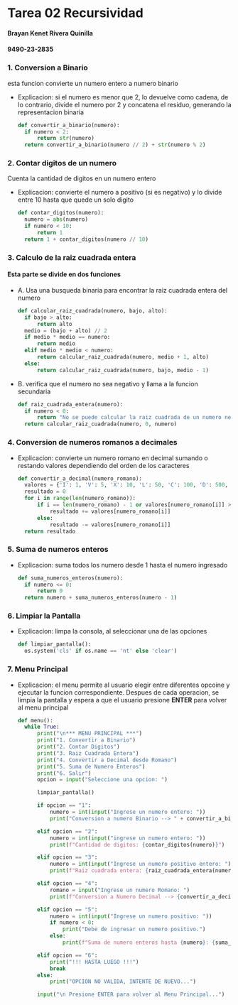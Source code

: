 # Tarea 02 Recursividad
#### Brayan Kenet Rivera Quinilla
#### 9490-23-2835

### 1. Conversion a Binario
esta funcion convierte un numero entero a numero binario
- Explicacion:
  si el numero es menor que 2, lo devuelve como cadena, de lo contrario, divide el numero por 2 y concatena el residuo, generando la representacion binaria
  ```Python
  def convertir_a_binario(numero):
    if numero < 2:
        return str(numero)
    return convertir_a_binario(numero // 2) + str(numero % 2)
  ```
### 2. Contar digitos de un numero
Cuenta la cantidad de digitos en un numero entero
- Explicacion:
  convierte el numero a positivo (si es negativo) y lo divide entre 10 hasta que quede un solo digito
  ```Python
  def contar_digitos(numero):
    numero = abs(numero)
    if numero < 10:
        return 1
    return 1 + contar_digitos(numero // 10)
  ```
### 3. Calculo de la raiz cuadrada entera
#### Esta parte se divide en dos funciones
- A. Usa una busqueda binaria para encontrar la raiz cuadrada entera del numero
  ```Python
  def calcular_raiz_cuadrada(numero, bajo, alto):
    if bajo > alto:
        return alto
    medio = (bajo + alto) // 2
    if medio * medio == numero:
        return medio
    elif medio * medio < numero:
        return calcular_raiz_cuadrada(numero, medio + 1, alto)
    else:
        return calcular_raiz_cuadrada(numero, bajo, medio - 1)

  ```
- B. verifica que el numero no sea negativo y llama a la funcion secundaria
  ```Python
  def raiz_cuadrada_entera(numero):
    if numero < 0:
        return "No se puede calcular la raiz cuadrada de un numero negativo"
    return calcular_raiz_cuadrada(numero, 0, numero)

  ```
### 4. Conversion de numeros romanos a decimales
- Explicacion:
  convierte un numero romano en decimal sumando o restando valores dependiendo del orden de los caracteres
  ```Python
  def convertir_a_decimal(numero_romano):
    valores = {'I': 1, 'V': 5, 'X': 10, 'L': 50, 'C': 100, 'D': 500, 'M': 1000}
    resultado = 0
    for i in range(len(numero_romano)):
        if i == len(numero_romano) - 1 or valores[numero_romano[i]] >= valores[numero_romano[i + 1]]:
            resultado += valores[numero_romano[i]]
        else:
            resultado -= valores[numero_romano[i]]
    return resultado

  ```
### 5. Suma de numeros enteros
- Explicacion: suma todos los numero desde 1 hasta el numero ingresado
  ```Python
  def suma_numeros_enteros(numero):
    if numero <= 0:
        return 0
    return numero + suma_numeros_enteros(numero - 1)

  ```
### 6. Limpiar la Pantalla
- Explicacion: limpa la consola, al seleccionar una de las opciones
  ```Python
  def limpiar_pantalla():
    os.system('cls' if os.name == 'nt' else 'clear')
  
  ```
### 7. Menu Principal
- Explicacion: el menu permite al usuario elegir entre diferentes opcoine y ejecutar la funcion correspondiente. Despues de cada operacion, se limpia la pantalla y espera a que el usuario presione **ENTER** para volver al menu principal
  ```Python
  def menu():
    while True:
        print("\n*** MENU PRINCIPAL ***")
        print("1. Convertir a Binario")
        print("2. Contar Digitos")
        print("3. Raiz Cuadrada Entera")
        print("4. Convertir a Decimal desde Romano")
        print("5. Suma de Numero Enteros")
        print("6. Salir")
        opcion = input("Seleccione una opcion: ")

        limpiar_pantalla()

        if opcion == "1":
            numero = int(input("Ingrese un numero entero: "))
            print("Conversion a numero Binario --> " + convertir_a_binario(numero))

        elif opcion == "2":
            numero = int(input("ingrese un numero entero: "))
            print(f"Cantidad de digitos: {contar_digitos(numero)}")

        elif opcion == "3":
            numero = int(input("Ingrese un numero positivo entero: "))
            print(f"Raiz cuadrada entera: {raiz_cuadrada_entera(numero)}")

        elif opcion == "4":
            romano = input("Ingrese un numero Romano: ")
            print(f"Conversion a Numero Decimal --> {convertir_a_decimal(romano)}")

        elif opcion == "5":
            numero = int(input("Ingrese un numero positivo: "))
            if numero < 0:
                print("Debe de ingresar un numero positivo.")
            else:
                print(f"Suma de numero enteros hasta {numero}: {suma_numeros_enteros(numero)}")

        elif opcion == "6":
            print("!!! HASTA LUEGO !!!")
            break
        else:
            print("OPCION NO VALIDA, INTENTE DE NUEVO...")

        input("\n Presione ENTER para volver al Menu Principal...")

  ```
